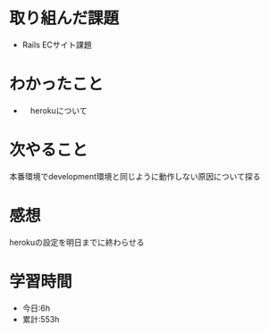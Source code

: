 # 取り組んだ課題
  - Rails ECサイト課題
# わかったこと
*   　herokuについて

# 次やること
本番環境でdevelopment環境と同じように動作しない原因について探る
# 感想
herokuの設定を明日までに終わらせる

# 学習時間
- 今日:6h
- 累計:553h